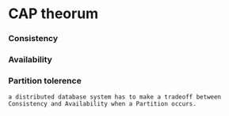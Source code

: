 # CAP theorum

### Consistency
### Availability
### Partition tolerence

```
a distributed database system has to make a tradeoff between Consistency and Availability when a Partition occurs.
```